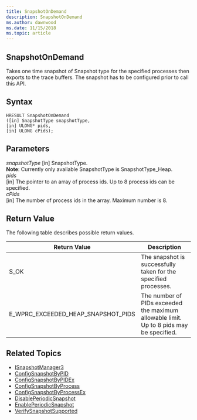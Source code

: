 ```yaml
---
title: SnapshotOnDemand 
description: SnapshotOnDemand
ms.author: dawnwood
ms.date: 11/15/2018
ms.topic: article
---
```


## SnapshotOnDemand

Takes one time snapshot of Snapshot type for the specified processes then exports to the trace buffers. The snapshot has to be configured prior to call this API.

## Syntax

```
HRESULT SnapshotOnDemand
([in] SnapshotType snapshotType,
[in] ULONG* pids,
[in] ULONG cPids);
```


## Parameters

*snapshotType*
[in] SnapshotType. <br/>
**Note**: Currently only available SnapshotType is SnapshotType_Heap.  <br/>
*pids*  <br/>
[in] The pointer to an array of process ids. Up to 8 process ids can be specified.  <br/>
*cPids*  <br/>
[in] The number of process ids in the array. Maximum number is 8. <br/>

## Return Value

The following table describes possible return values.

|Return Value	| Description |
|---------------|-------------|
|S_OK	|The snapshot is successfully taken for the specified processes. |
| E_WPRC_EXCEEDED_HEAP_SNAPSHOT_PIDS |	The number of PIDs exceeded the maximum allowable limit. Up to 8 pids may be specified.|

## Related Topics

* [ISnapshotManager3](isnapshotmanager3.md)
* [ConfigSnapshotByPID](configsnapshotbypid.md)
* [ConfigSnapshotByPIDEx](configsnapshotbypidex.md)
* [ConfigSnapshotByProcess](configsnapshotbyprocess.md)
* [ConfigSnapshotByProcessEx](configsnapshotbyprocessex.md)
* [DisablePeriodicSnapshot](disableperiodicsnapshot.md)
* [EnablePeriodicSnapshot](enableperiodicsnapshot.md)
* [VerifySnapshotSupported](verifysnapshotsupported.md)